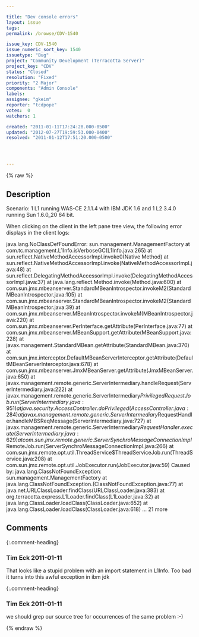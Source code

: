 ```yaml
---

title: "Dev console errors"
layout: issue
tags: 
permalink: /browse/CDV-1540

issue_key: CDV-1540
issue_numeric_sort_key: 1540
issuetype: "Bug"
project: "Community Development (Terracotta Server)"
project_key: "CDV"
status: "Closed"
resolution: "Fixed"
priority: "2 Major"
components: "Admin Console"
labels: 
assignee: "gkeim"
reporter: "tcdpope"
votes:  0
watchers: 1

created: "2011-01-11T17:24:28.000-0500"
updated: "2012-07-27T19:59:53.000-0400"
resolved: "2011-01-12T17:51:20.000-0500"




---
```


{% raw %}

## Description

<div markdown="1" class="description">

Scenario: 1 L1 running WAS-CE 2.1.1.4 with IBM JDK 1.6 and 1 L2 3.4.0 running Sun 1.6.0\_20 64 bit.

When clicking on the client in the left pane tree view, the following error displays in the client logs:

java.lang.NoClassDefFoundError: sun.management.ManagementFactory
        at com.tc.management.L1Info.isVerboseGC(L1Info.java:265)
        at sun.reflect.NativeMethodAccessorImpl.invoke0(Native Method)
        at sun.reflect.NativeMethodAccessorImpl.invoke(NativeMethodAccessorImpl.java:48)
        at sun.reflect.DelegatingMethodAccessorImpl.invoke(DelegatingMethodAccessorImpl.java:37)
        at java.lang.reflect.Method.invoke(Method.java:600)
        at com.sun.jmx.mbeanserver.StandardMBeanIntrospector.invokeM2(StandardMBeanIntrospector.java:105)
        at com.sun.jmx.mbeanserver.StandardMBeanIntrospector.invokeM2(StandardMBeanIntrospector.java:39)
        at com.sun.jmx.mbeanserver.MBeanIntrospector.invokeM(MBeanIntrospector.java:220)
        at com.sun.jmx.mbeanserver.PerInterface.getAttribute(PerInterface.java:77)
        at com.sun.jmx.mbeanserver.MBeanSupport.getAttribute(MBeanSupport.java:228)
        at javax.management.StandardMBean.getAttribute(StandardMBean.java:370)
        at com.sun.jmx.interceptor.DefaultMBeanServerInterceptor.getAttribute(DefaultMBeanServerInterceptor.java:678)
        at com.sun.jmx.mbeanserver.JmxMBeanServer.getAttribute(JmxMBeanServer.java:650)
        at javax.management.remote.generic.ServerIntermediary.handleRequest(ServerIntermediary.java:222)
        at javax.management.remote.generic.ServerIntermediary$PrivilegedRequestJob.run(ServerIntermediary.java:951)
        at java.security.AccessController.doPrivileged(AccessController.java:284)
        at javax.management.remote.generic.ServerIntermediary$RequestHandler.handleMBSReqMessage(ServerIntermediary.java:727)
        at javax.management.remote.generic.ServerIntermediary$RequestHandler.execute(ServerIntermediary.java:629)
        at com.sun.jmx.remote.generic.ServerSynchroMessageConnectionImpl$RemoteJob.run(ServerSynchroMessageConnectionImpl.java:266)
        at com.sun.jmx.remote.opt.util.ThreadService$ThreadServiceJob.run(ThreadService.java:208)
        at com.sun.jmx.remote.opt.util.JobExecutor.run(JobExecutor.java:59)
Caused by: java.lang.ClassNotFoundException: sun.management.ManagementFactory
        at java.lang.ClassNotFoundException.<init>(ClassNotFoundException.java:77)
        at java.net.URLClassLoader.findClass(URLClassLoader.java:383)
        at org.terracotta.express.L1Loader.findClass(L1Loader.java:32)
        at java.lang.ClassLoader.loadClass(ClassLoader.java:652)
        at java.lang.ClassLoader.loadClass(ClassLoader.java:618)
        ... 21 more


</div>

## Comments


{:.comment-heading}
### **Tim Eck** <span class="date">2011-01-11</span>

<div markdown="1" class="comment">

That looks like a stupid problem with an import statement in L1Info. Too bad it turns into this awful exception in ibm jdk 


</div>


{:.comment-heading}
### **Tim Eck** <span class="date">2011-01-11</span>

<div markdown="1" class="comment">

we should grep our source tree for occurrences of the same problem :-)


</div>



{% endraw %}
